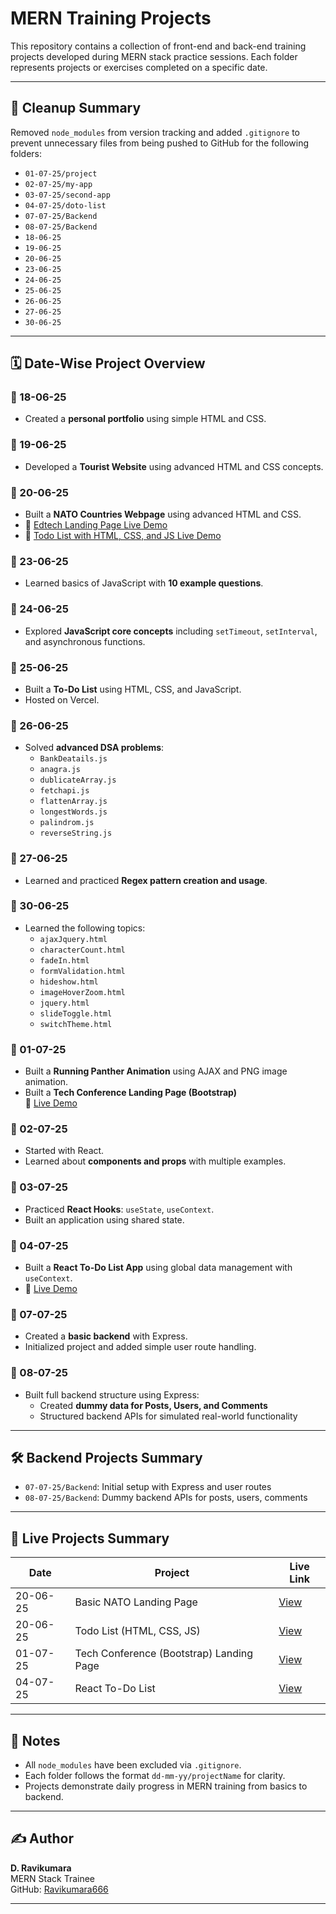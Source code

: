 # MERN Training Projects

This repository contains a collection of front-end and back-end training projects developed during MERN stack practice sessions. Each folder represents projects or exercises completed on a specific date.

---

## 🧼 Cleanup Summary

Removed `node_modules` from version tracking and added `.gitignore` to prevent unnecessary files from being pushed to GitHub for the following folders:

- `01-07-25/project`
- `02-07-25/my-app`
- `03-07-25/second-app`
- `04-07-25/doto-list`
- `07-07-25/Backend`
- `08-07-25/Backend`
- `18-06-25`
- `19-06-25`
- `20-06-25`
- `23-06-25`
- `24-06-25`
- `25-06-25`
- `26-06-25`
- `27-06-25`
- `30-06-25`

---

## 🗓️ Date-Wise Project Overview

### 📅 18-06-25
- Created a **personal portfolio** using simple HTML and CSS.

### 📅 19-06-25
- Developed a **Tourist Website** using advanced HTML and CSS concepts.

### 📅 20-06-25
- Built a **NATO Countries Webpage** using advanced HTML and CSS.
- 🔗 [Edtech Landing Page Live Demo](https://mern-trainging-pj.vercel.app/)
- 🔗 [Todo List with HTML, CSS, and JS Live Demo](https://mern-trainging-pj-2o4h.vercel.app/)

### 📅 23-06-25
- Learned basics of JavaScript with **10 example questions**.

### 📅 24-06-25
- Explored **JavaScript core concepts** including `setTimeout`, `setInterval`, and asynchronous functions.

### 📅 25-06-25
- Built a **To-Do List** using HTML, CSS, and JavaScript.
- Hosted on Vercel.

### 📅 26-06-25
- Solved **advanced DSA problems**:
  - `BankDeatails.js`
  - `anagra.js`
  - `dublicateArray.js`
  - `fetchapi.js`
  - `flattenArray.js`
  - `longestWords.js`
  - `palindrom.js`
  - `reverseString.js`

### 📅 27-06-25
- Learned and practiced **Regex pattern creation and usage**.

### 📅 30-06-25
- Learned the following topics:
  - `ajaxJquery.html`
  - `characterCount.html`
  - `fadeIn.html`
  - `formValidation.html`
  - `hideshow.html`
  - `imageHoverZoom.html`
  - `jquery.html`
  - `slideToggle.html`
  - `switchTheme.html`

### 📅 01-07-25
- Built a **Running Panther Animation** using AJAX and PNG image animation.
- Built a **Tech Conference Landing Page (Bootstrap)**  
  🔗 [Live Demo](https://mern-trainging-pj.vercel.app/)

### 📅 02-07-25
- Started with React.
- Learned about **components and props** with multiple examples.

### 📅 03-07-25
- Practiced **React Hooks**: `useState`, `useContext`.
- Built an application using shared state.

### 📅 04-07-25
- Built a **React To-Do List App** using global data management with `useContext`.
- 🔗 [Live Demo](https://mern-trainging-pj-layq.vercel.app/)

### 📅 07-07-25
- Created a **basic backend** with Express.
- Initialized project and added simple user route handling.

### 📅 08-07-25
- Built full backend structure using Express:
  - Created **dummy data for Posts, Users, and Comments**
  - Structured backend APIs for simulated real-world functionality

---

## 🛠️ Backend Projects Summary

- `07-07-25/Backend`: Initial setup with Express and user routes
- `08-07-25/Backend`: Dummy backend APIs for posts, users, comments

---

## 📢 Live Projects Summary

| Date       | Project                                 | Live Link |
|------------|------------------------------------------|-----------|
| 20-06-25   | Basic NATO Landing Page                     | [View](https://mern-trainging-pj.vercel.app/) |
| 20-06-25   | Todo List (HTML, CSS, JS)               | [View](https://mern-trainging-pj-2o4h.vercel.app/) |
| 01-07-25   | Tech Conference (Bootstrap) Landing Page | [View](https://mern-trainging-pj.vercel.app/) |
| 04-07-25   | React To-Do List                        | [View](https://mern-trainging-pj-layq.vercel.app/) |

---

## 📌 Notes

- All `node_modules` have been excluded via `.gitignore`.
- Each folder follows the format `dd-mm-yy/projectName` for clarity.
- Projects demonstrate daily progress in MERN training from basics to backend.

---

## ✍️ Author

**D. Ravikumara**  
MERN Stack Trainee  
GitHub: [Ravikumara666](https://github.com/Ravikumara666)

---
